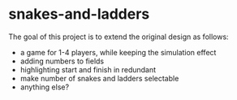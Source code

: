# snakes-and-ladders

The goal of this project is to extend the original design as follows:
- a game for 1-4 players, while keeping the simulation effect
- adding numbers to fields
- highlighting start and finish in redundant
- make number of snakes and ladders selectable
- anything else?
